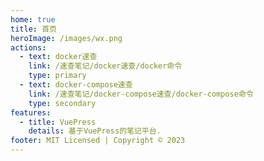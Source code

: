 ```yaml
---
home: true
title: 首页
heroImage: /images/wx.png
actions:
  - text: docker速查
    link: /速查笔记/docker速查/docker命令
    type: primary
  - text: docker-compose速查
    link: /速查笔记/docker-compose速查/docker-compose命令
    type: secondary
features:
  - title: VuePress
    details: 基于VuePress的笔记平台.
footer: MIT Licensed | Copyright © 2023
---
```


